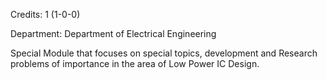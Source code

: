 Credits: 1 (1-0-0)

Department: Department of Electrical Engineering

Special Module that focuses on special topics, development and Research problems of importance in the area of Low Power IC Design.
